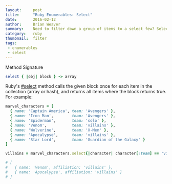 ```yaml
---
layout:     post
title:      "Ruby Enumerables: Select"
date:       2016-02-12
author:     Brian Weaver
summary:    Need to filter down a group of items to a select few? Select may be just what you're looking for.
category:   ruby
thumbnail:  filter
tags:
 - enumerables
 - select
---
```


Method Signature

```ruby
select { |obj| block } -> array
```

Ruby's [#select](https://ruby-doc.org/core-2.3.1/Enumerable.html#method-i-select) method calls the given block once for each item in the collection (array or hash), and returns all items where the block returns true. For example:

```ruby
marvel_characters = [
  { name: 'Captain America', team: 'Avengers' },
  { name: 'Iron Man',        team: 'Avengers' },
  { name: 'Spiderman',       team: 'solo' },
  { name: 'Venom',           team: 'villains' },
  { name: 'Wolverine',       team: 'X-Men' },
  { name: 'Apocalypse',      team: 'villains' },
  { name: 'Star Lord',       team: 'Guardian of the Galaxy' }
]

villains = marvel_characters.select{|character| character[:team] == 'villains'}

# [
#   { name: 'Venom', affiliation: 'villains' },
#   { name: 'Apocalypse', affiliation: 'villains' }
# ]
```
